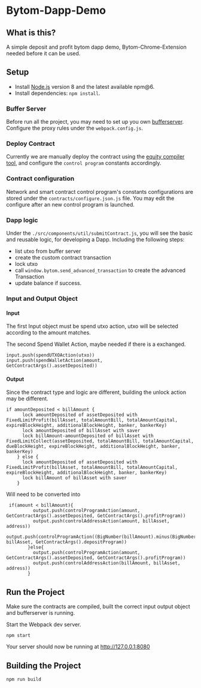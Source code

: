 # Bytom-Dapp-Demo


## What is this?
A simple deposit and profit bytom dapp demo, Bytom-Chrome-Extension needed before it can be used. 

## Setup
- Install [Node.js](https://nodejs.org) version 8 and the latest available npm@6.
- Install dependencies: `npm install`.

### Buffer Server
Before run all the project, you may need to set up you own [bufferserver](https://github.com/oysheng/bufferserver). Configure the proxy rules under the `webpack.config.js`.

### Deploy Contract
Currently we are manually deploy the contract using the [equity compiler tool](https://github.com/Bytom/equity), and configure the `control program` constants accordingly.

### Contract configuration
Network and smart contract control program's constants configurations are stored under the `contracts/configure.json.js` file.
You may edit the configure after an new control program is launched.

### Dapp logic
Under the `./src/components/util/submitContract.js`, you will see the basic and reusable logic, for developing a Dapp. Including the following steps:
- list utxo from buffer server
- create the custom contract transaction
- lock utxo
- call `window.bytom.send_advanced_transaction` to create the advanced Transaction
- update balance if success.

### Input and Output Object
#### Input
The first Input object must be spend utxo action, utxo will be selected according to the amount matches.

The second Spend Wallet Action, maybe needed if there is a exchanged. 
 
```
input.push(spendUTXOAction(utxo))
input.push(spendWalletAction(amount, GetContractArgs().assetDeposited))
```

#### Output
Since the contract type and logic are different, building the unlock action may be different.

```
if amountDeposited < billAmount {
      lock amountDeposited of assetDeposited with FixedLimitProfit(billAsset, totalAmountBill, totalAmountCapital, expireBlockHeight, additionalBlockHeight, banker, bankerKey)
      lock amountDeposited of billAsset with saver
      lock billAmount-amountDeposited of billAsset with FixedLimitCollect(assetDeposited, totalAmountBill, totalAmountCapital, dueBlockHeight, expireBlockHeight, additionalBlockHeight, banker, bankerKey)
    } else {
      lock amountDeposited of assetDeposited with FixedLimitProfit(billAsset, totalAmountBill, totalAmountCapital, expireBlockHeight, additionalBlockHeight, banker, bankerKey)
      lock billAmount of billAsset with saver
    }
```
Will need to be converted into
```
 if(amount < billAmount){
          output.push(controlProgramAction(amount, GetContractArgs().assetDeposited, GetContractArgs().profitProgram))
          output.push(controlAddressAction(amount, billAsset, address))
          output.push(controlProgramAction((BigNumber(billAmount).minus(BigNumber(amount))).toNumber(), billAsset, GetContractArgs().depositProgram))
        }else{
          output.push(controlProgramAction(amount, GetContractArgs().assetDeposited, GetContractArgs().profitProgram))
          output.push(controlAddressAction(billAmount, billAsset, address))
        }
```


## Run the Project

Make sure the contracts are compiled, built the correct input output object and bufferserver is running.

Start the Webpack dev server.

`npm start`

Your server should now be running at http://127.0.0.1:8080

## Building the Project
   
`npm run build`
   
